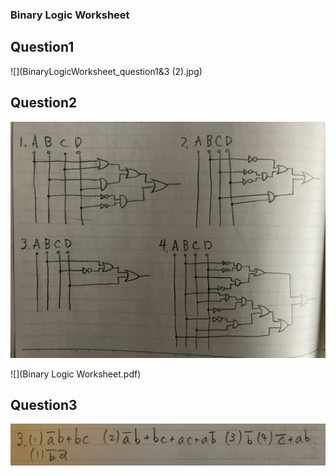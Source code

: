 ### Binary Logic Worksheet


## Question1

![](BinaryLogicWorksheet_question1&3 (2).jpg)

## Question2
![](BinaryLogicWorksheet_question2.jpg)

![](Binary Logic Worksheet.pdf)

## Question3

![](BinaryLogicWorksheet_question1&3.jpg)
